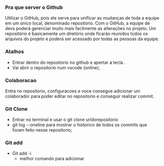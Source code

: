 ### Pra que server o Github

Utilizar o GitHub, pois ele serve para unificar as mudanças de toda a equipe em um único local, denominado repositório.
Com o GitHub, a equipe de devs poderá gerenciar muito mais facilmente as alterações no projeto. Um repositório é basicamente um diretório onde ficarão reunidos todos os arquivos do projeto e poderá ser acessado por todas as pessoas da equipe.

### Atalhos 

- Entrar dentro do repositorio no github e apertar a tecla .
- Vai abrir o repositorio num vscode (online); 

### Colaboracao

Entra no repositorio, configuracoes e voce consegue adicionar um colaborador para poder editar no repositorio e conseguir realizar commit.

### Git Clone

- Entrar no terminal e usar o git clone urldorepositorio
- git log --oneline para mostrar o historico de todos os commits que foram feito nesse repositorio;


### Git add

- Git add -i
    - melhor comando para adicionar 